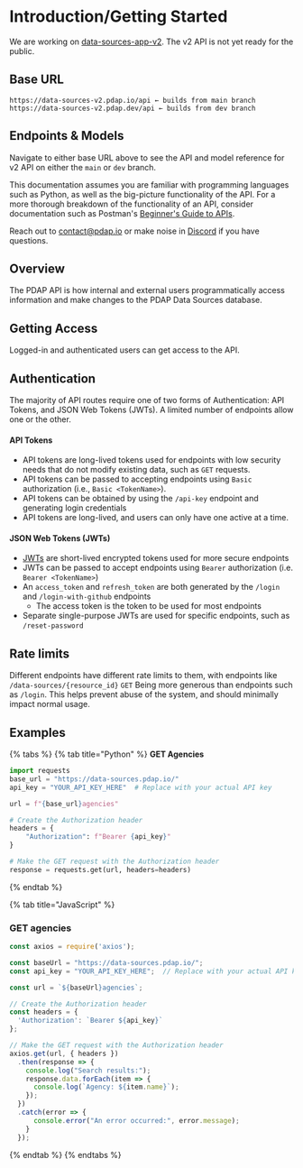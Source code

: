 # Introduction/Getting Started

We are working on [data-sources-app-v2](https://github.com/Police-Data-Accessibility-Project/data-sources-app/issues/248). The v2 API is not yet ready for the public.

## Base URL

```
https://data-sources-v2.pdap.io/api ← builds from main branch
https://data-sources-v2.pdap.dev/api ← builds from dev branch
```

## Endpoints & Models

Navigate to either base URL above to see the API and model reference for v2 API on either the `main`  or `dev` branch.

This documentation assumes you are familiar with programming languages such as Python, as well as the big-picture functionality of the API. For a more thorough breakdown of the functionality of an API, consider documentation such as Postman's [Beginner's Guide to APIs](https://www.postman.com/what-is-an-api/#how-do-apis-work).

Reach out to [contact@pdap.io](mailto:contact@pdap.io) or make noise in [Discord](https://discord.gg/wMqex8nKZJ) if you have questions.

## Overview

The PDAP API is how internal and external users programmatically access information and make changes to the PDAP Data Sources database.

## Getting Access

Logged-in and authenticated users can get access to the API.&#x20;

## Authentication

The majority of API routes require one of two forms of Authentication: API Tokens, and JSON Web Tokens (JWTs). A limited number of endpoints allow one or the other.

#### API Tokens

* API tokens are long-lived tokens used for endpoints with low security needs that do not modify existing data, such as `GET` requests.&#x20;
* API tokens can be passed to accepting endpoints using `Basic` authorization (i.e., `Basic <TokenName>`).
* API tokens can be obtained by using the `/api-key` endpoint and generating login credentials
* API tokens are long-lived, and users can only have one active at a time.&#x20;

#### JSON Web Tokens (JWTs)

* [JWTs](https://en.wikipedia.org/wiki/JSON_Web_Token) are short-lived encrypted tokens used for more secure endpoints
* JWTs can be passed to accept endpoints using `Bearer` authorization (i.e. `Bearer <TokenName>`)
* An `access_token` and `refresh_token` are both generated by the `/login` and `/login-with-github` endpoints
  * The access token is the token to be used for most endpoints&#x20;
* Separate single-purpose JWTs are used for specific endpoints, such as `/reset-password` &#x20;

## Rate limits

Different endpoints have different rate limits to them, with endpoints like `/data-sources/{resource_id}` `GET` Being more generous than endpoints such as `/login`. This helps prevent abuse of the system, and should minimally impact normal usage.

## Examples

{% tabs %}
{% tab title="Python" %}
**GET Agencies**

```python
import requests
base_url = "https://data-sources.pdap.io/"
api_key = "YOUR_API_KEY_HERE"  # Replace with your actual API key

url = f"{base_url}agencies"

# Create the Authorization header
headers = {
    "Authorization": f"Bearer {api_key}"
}

# Make the GET request with the Authorization header
response = requests.get(url, headers=headers)
```
{% endtab %}

{% tab title="JavaScript" %}
### GET agencies

```javascript
const axios = require('axios');

const baseUrl = "https://data-sources.pdap.io/";
const api_key = "YOUR_API_KEY_HERE";  // Replace with your actual API key

const url = `${baseUrl}agencies`;

// Create the Authorization header
const headers = {
  'Authorization': `Bearer ${api_key}`
};

// Make the GET request with the Authorization header
axios.get(url, { headers })
  .then(response => {
    console.log("Search results:");
    response.data.forEach(item => {
      console.log(`Agency: ${item.name}`);
    });
  })
  .catch(error => {
      console.error("An error occurred:", error.message);
    }
  });
```
{% endtab %}
{% endtabs %}

